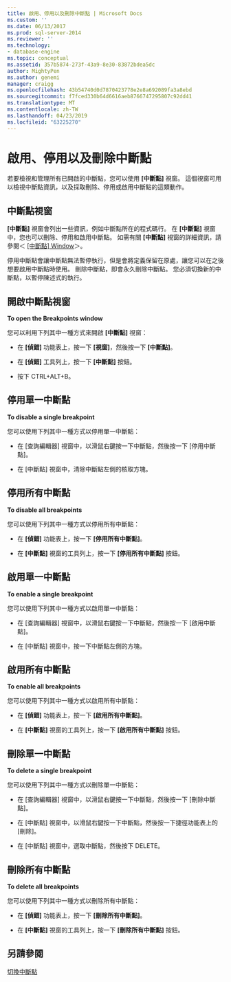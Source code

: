 ```yaml
---
title: 啟用、停用以及刪除中斷點 | Microsoft Docs
ms.custom: ''
ms.date: 06/13/2017
ms.prod: sql-server-2014
ms.reviewer: ''
ms.technology:
- database-engine
ms.topic: conceptual
ms.assetid: 357b5874-273f-43a9-8e30-83872bdea5dc
author: MightyPen
ms.author: genemi
manager: craigg
ms.openlocfilehash: 43b54740d0d7870423778e2e8a692089fa3a8ebd
ms.sourcegitcommit: f7fced330b64d6616aeb8766747295807c92dd41
ms.translationtype: MT
ms.contentlocale: zh-TW
ms.lasthandoff: 04/23/2019
ms.locfileid: "63225270"
---
```

# <a name="enable-disable-and-delete-breakpoints"></a>啟用、停用以及刪除中斷點
  若要檢視和管理所有已開啟的中斷點，您可以使用 **[中斷點]** 視窗。 這個視窗可用以檢視中斷點資訊，以及採取刪除、停用或啟用中斷點的這類動作。  
  
## <a name="the-breakpoints-window"></a>中斷點視窗  
 **[中斷點]** 視窗會列出一些資訊，例如中斷點所在的程式碼行。 在 **[中斷點]** 視窗中，您也可以刪除、停用和啟用中斷點。 如需有關 **[中斷點]** 視窗的詳細資訊，請參閱＜ [[中斷點] Window](transact-sql-debugger-breakpoints-window.md)＞。  
  
 停用中斷點會讓中斷點無法暫停執行，但是會將定義保留在原處，讓您可以在之後想要啟用中斷點時使用。 刪除中斷點，即會永久刪除中斷點。 您必須切換新的中斷點，以暫停陳述式的執行。  
  
## <a name="to-open-the-breakpoints-window"></a>開啟中斷點視窗  
 **To open the Breakpoints window**  
  
 您可以利用下列其中一種方式來開啟 **[中斷點]** 視窗：  
  
-   在 **[偵錯]** 功能表上，按一下 **[視窗]**，然後按一下 **[中斷點]**。  
  
-   在 **[偵錯]** 工具列上，按一下 **[中斷點]** 按鈕。  
  
-   按下 CTRL+ALT+B。  
  
## <a name="to-disable-a-single-breakpoint"></a>停用單一中斷點  
 **To disable a single breakpoint**  
  
 您可以使用下列其中一種方式以停用單一中斷點：  
  
-   在 [查詢編輯器] 視窗中，以滑鼠右鍵按一下中斷點，然後按一下 [停用中斷點]。  
  
-   在 [中斷點] 視窗中，清除中斷點左側的核取方塊。  
  
## <a name="to-disable-all-breakpoints"></a>停用所有中斷點  
 **To disable all breakpoints**  
  
 您可以使用下列其中一種方式以停用所有中斷點：  
  
-   在 **[偵錯]** 功能表上，按一下 **[停用所有中斷點]**。  
  
-   在 **[中斷點]** 視窗的工具列上，按一下 **[停用所有中斷點]** 按鈕。  
  
## <a name="to-enable-a-single-breakpoint"></a>啟用單一中斷點  
 **To enable a single breakpoint**  
  
 您可以使用下列其中一種方式以啟用單一中斷點：  
  
-   在 [查詢編輯器] 視窗中，以滑鼠右鍵按一下中斷點，然後按一下 [啟用中斷點]。  
  
-   在 [中斷點] 視窗中，按一下中斷點左側的方塊。  
  
## <a name="to-enable-all-breakpoints"></a>啟用所有中斷點  
 **To enable all breakpoints**  
  
 您可以使用下列其中一種方式以啟用所有中斷點：  
  
-   在 **[偵錯]** 功能表上，按一下 **[啟用所有中斷點]**。  
  
-   在 **[中斷點]** 視窗的工具列上，按一下 **[啟用所有中斷點]** 按鈕。  
  
## <a name="to-delete-a-single-breakpoint"></a>刪除單一中斷點  
 **To delete a single breakpoint**  
  
 您可以使用下列其中一種方式以刪除單一中斷點：  
  
-   在 [查詢編輯器] 視窗中，以滑鼠右鍵按一下中斷點，然後按一下 [刪除中斷點]。  
  
-   在 [中斷點] 視窗中，以滑鼠右鍵按一下中斷點，然後按一下捷徑功能表上的 [刪除]。  
  
-   在 [中斷點] 視窗中，選取中斷點，然後按下 DELETE。  
  
## <a name="to-delete-all-breakpoints"></a>刪除所有中斷點  
 **To delete all breakpoints**  
  
 您可以使用下列其中一種方式以刪除所有中斷點：  
  
-   在 **[偵錯]** 功能表上，按一下 **[刪除所有中斷點]**。  
  
-   在 **[中斷點]** 視窗的工具列上，按一下 **[刪除所有中斷點]** 按鈕。  
  
## <a name="see-also"></a>另請參閱  
 [切換中斷點](../spatial/point.md)  
  
  
